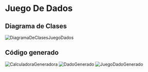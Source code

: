 # Juego De Dados

## Diagrama de Clases
![DiagramaDeClasesJuegoDados](https://github.com/JesusTapiaMartin/JuegoDeDados/assets/142464450/c951f1e4-08f9-4c96-9c81-dac404e05b6d)

## Código generado
![CalculadoraGeneradora](https://github.com/JesusTapiaMartin/JuegoDeDados/assets/142464450/2094f6de-770c-4fc4-815c-103a4946d93c)
![DadoGenerado](https://github.com/JesusTapiaMartin/JuegoDeDados/assets/142464450/e4c7298f-9659-4518-80cf-c335a4ca311c)
![JuegoDadoGenerado](https://github.com/JesusTapiaMartin/JuegoDeDados/assets/142464450/6dc92179-aebf-4bb7-8e04-12147170664a)
